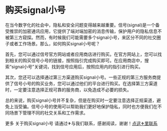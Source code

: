 # 购买signal小号

在当今数字化的社会中，隐私和安全问题变得越来越重要。信号(signal)是一个备受推崇的加密通讯应用，它提供了端对端加密的消息传输，保护用户的隐私信息不被第三方窥探。然而，有时候我们可能需要多个signal小号，来区分不同的社交圈子或者工作场景。那么，如何购买signal小号呢？

首先，您可以通过信号官方网站或者应用商店进行购买。在官方网站上，您可以找到相关的购买信号小号的链接，按照指引完成购买即可。在应用商店中，搜索“signal小号”关键词，找到信号应用后，按照应用内的指引进行购买。

其次，您还可以选择通过第三方渠道购买signal小号。一些正规的第三方服务商提供了信号小号的购买业务，您可以通过他们的平台进行购买。在选择第三方渠道时，一定要注意选择正规可靠的服务商，以免造成不必要的损失。

总的来说，购买signal小号并不复杂，但是在购买时一定要注意选择正规渠道，避免上当受骗。信号小号的使用可以帮助我们更好地保护隐私，同时也方便我们在不同场景下管理不同的社交关系和工作需求。

更多 关于购买signal小号 请通过✈与我们联系，感谢阅读，谢谢！[点这✈里联系](https://lm.k02.cc)